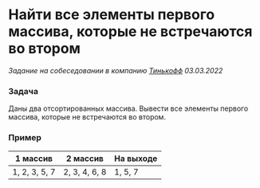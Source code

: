 # Найти все элементы первого массива, которые не встречаются во втором

_Задание на собеседовании в компанию [Тинькофф](https://www.tinkoff.ru/) 03.03.2022_

### Задача

Даны два отсортированных массива.
Вывести все элементы первого массива, которые не встречаются во втором.

### Пример

| 1 массив   | 2 массив | На выходе   |
|------------|----------|-------------|
| 1, 2, 3, 5, 7           | 2, 3, 4, 6, 8  | 1, 5, 7     |
